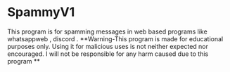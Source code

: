 # SpammyV1
This program is for spamming messages in web based programs like whatsappweb , discord .  **Warning-This program is made for educational purposes only. Using it for malicious uses is not neither expected nor encouraged. I will not be responsible for any harm caused due to this program **
